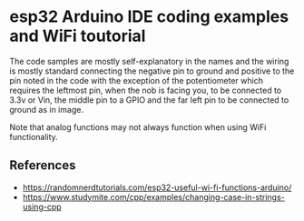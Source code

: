 # esp32 Arduino IDE coding examples and WiFi toutorial

The code samples are mostly self-explanatory in the names and the wiring is mostly standard connecting the negative pin to ground and positive to the pin noted in the code with the exception of the potentiometer which requires the leftmost pin, when the nob is facing you, to be connected to 3.3v or Vin, the middle pin to a GPIO and the far left pin to be connected to ground as in image.

Note that analog functions may not always function when using WiFi functionality. 

## References
- https://randomnerdtutorials.com/esp32-useful-wi-fi-functions-arduino/
- https://www.studymite.com/cpp/examples/changing-case-in-strings-using-cpp

